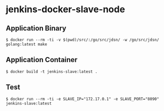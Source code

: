 # jenkins-docker-slave-node


## Application Binary

```
$ docker run --rm -ti -v $(pwd)/src/:/go/src/jdsn/ -w /go/src/jdsn/ golang:latest make
```


## Application Container

```
$ docker build -t jenkins-slave:latest .
```


## Test

```
$ docker run --rm -ti -e SLAVE_IP="172.17.0.1" -e SLAVE_PORT="8090" jenkins-slave:latest
```
